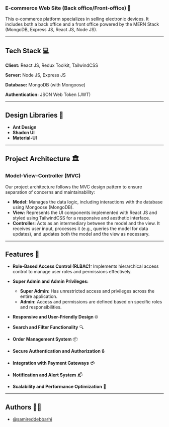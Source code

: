 ### E-commerce Web Site (Back office/Front-office) 🛒

This e-commerce platform specializes in selling electronic devices. It includes both a back office and a front office powered by the MERN Stack (MongoDB, Express JS, React JS, Node JS). 

---

## Tech Stack 💻

**Client:** React JS, Redux Toolkit, TailwindCSS

**Server:** Node JS, Express JS 

**Database:** MongoDB (with Mongoose)

**Authentication:** JSON Web Token (JWT)

---

## Design Libraries 🎨

- **Ant Design**
- **Shadcn UI**
- **Material-UI**

---

## Project Architecture 🏛️

### Model-View-Controller (MVC)

Our project architecture follows the MVC design pattern to ensure separation of concerns and maintainability:

- **Model:** Manages the data logic, including interactions with the database using Mongoose (MongoDB).
- **View:** Represents the UI components implemented with React JS and styled using TailwindCSS for a responsive and aesthetic interface.
- **Controller:** Acts as an intermediary between the model and the view. It receives user input, processes it (e.g., queries the model for data updates), and updates both the model and the view as necessary.

---

## Features 🚀

- **Role-Based Access Control (RLBAC):** Implements hierarchical access control to manage user roles and permissions effectively.
  
- **Super Admin and Admin Privileges:** 
  - **Super Admin:** Has unrestricted access and privileges across the entire application.
  - **Admin:** Access and permissions are defined based on specific roles and responsibilities.

- **Responsive and User-Friendly Design** 🌐

- **Search and Filter Functionality** 🔍

- **Order Management System** 📦

- **Secure Authentication and Authorization** 🔒

- **Integration with Payment Gateways** 💳

- **Notification and Alert System** 📬

- **Scalability and Performance Optimization** 🚀

---

## Authors 👨‍💻

- [@samireddebbarhi](https://www.github.com/Samireddebbarhi)
